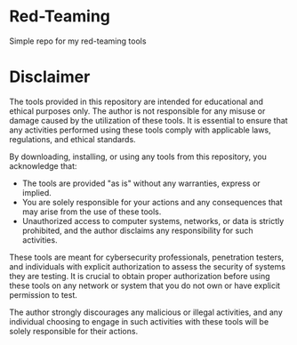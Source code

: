 # Red-Teaming

Simple repo for my red-teaming tools

# Disclaimer

The tools provided in this repository are intended for educational and ethical purposes only. The author is not responsible for any misuse or damage caused by the utilization of these tools. It is essential to ensure that any activities performed using these tools comply with applicable laws, regulations, and ethical standards.

By downloading, installing, or using any tools from this repository, you acknowledge that:

- The tools are provided "as is" without any warranties, express or implied.
- You are solely responsible for your actions and any consequences that may arise from the use of these tools.
- Unauthorized access to computer systems, networks, or data is strictly prohibited, and the author disclaims any responsibility for such activities.

These tools are meant for cybersecurity professionals, penetration testers, and individuals with explicit authorization to assess the security of systems they are testing. It is crucial to obtain proper authorization before using these tools on any network or system that you do not own or have explicit permission to test.

The author strongly discourages any malicious or illegal activities, and any individual choosing to engage in such activities with these tools will be solely responsible for their actions.
